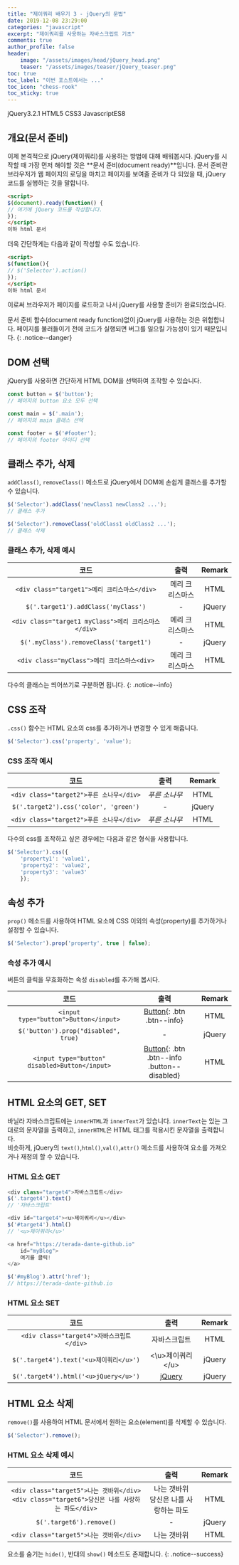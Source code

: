 ```yaml
---
title: "제이쿼리 배우기 3 - jQuery의 문법"
date: 2019-12-08 23:29:00
categories: "javascript"
excerpt: "제이쿼리를 사용하는 자바스크립트 기초"
comments: true
author_profile: false
header:
    image: "/assets/images/head/jQuery_head.png"
    teaser: "/assets/images/teaser/jQuery_teaser.png"
toc: true 
toc_label: "이번 포스트에서는 ..." 
toc_icon: "chess-rook"
toc_sticky: true
---
```


<!-- Post ID : Ad0CbeqrFM -->

<!--Language Button HTML -->
<span><a class="jQuery"><i class="fab fa-ravelry"></i> jQuery</a><a class="jQueryVer">3.2.1</a></span>  <span><a class="HTML"><i class="fab fa-html5"></i> HTML</a><a class="HTMLVer">5</a></span>  <span><a class="CSS"><i class="fab fa-css3-alt"></i> CSS</a><a class="CSSVer">3</a></span>  <span><a class="Javascript"><i class="fab fa-js-square"></i> Javascript</a><a class="Javascriptver">ES8</a></span>
<!--Language Button HTML -->

## 개요(문서 준비)
이제 본격적으로 jQuery(제이쿼리)를 사용하는 방법에 대해 배워봅시다. jQuery를 시작할 때 가장 먼저 해야할 것은 **문서 준비(document ready)**입니다. 문서 준비란 브라우저가 웹 페이지의 로딩을 마치고 페이지를 보여줄 준비가 다 되었을 때, jQuery 코드를 실행하는 것을 말합니다.

~~~html
<script>
$(document).ready(function() {
// 여기에 jQuery 코드를 작성합니다.
});
</script>
이하 html 문서
~~~
더욱 간단하게는 다음과 같이 작성할 수도 있습니다.
~~~html
<script>
$(function(){
// $('Selector').action()
});
</script>
이하 html 문서
~~~
이로써 브라우저가 페이지를 로드하고 나서 jQuery를 사용할 준비가 완료되었습니다. 

문서 준비 함수(document ready function)없이 jQuery를 사용하는 것은 위험합니다. 페이지를 불러들이기 전에 코드가 실행되면 버그를 일으킬 가능성이 있기 때문입니다.
{: .notice--danger}

## DOM 선택
jQuery를 사용하면 간단하게 HTML DOM을 선택하여 조작할 수 있습니다.

~~~javascript
const button = $('button');
// 페이지의 button 요소 모두 선택

const main = $('.main');
// 페이지의 main 클래스 선택

const footer = $('#footer');
// 페이지의 footer 아이디 선택
~~~

## 클래스 추가, 삭제
`addClass()`, `removeClass()` 메소드로 jQuery에서 DOM에 손쉽게 클래스를 추가할 수 있습니다.

~~~javascript
$('Selector').addClass('newClass1 newClass2 ...');
// 클래스 추가

$('Selector').removeClass('oldClass1 oldClass2 ...');
// 클래스 삭제
~~~
### 클래스 추가, 삭제 예시

|                      코드                       |    출력    | Remark |
| :-------------------------------------------: | :------: | :----: |
|     `<div class="target1">메리 크리스마스</div>`     | 메리 크리스마스 |  HTML  |
|      `$('.target1').addClass('myClass')`      |    -     | jQuery |
| `<div class="target1 myClass">메리 크리스마스</div>` | 메리 크리스마스 |  HTML  |
|    `$('.myClass').removeClass('target1')`     |    -     | jQuery |
|     `<div class="myClass">메리 크리스마스<div>`      | 메리 크리스마스 |  HTML  |

다수의 클래스는 띄어쓰기로 구분하면 됩니다.
{: .notice--info}

## CSS 조작
`.css()` 함수는 HTML 요소의 css를 추가하거나 변경할 수 있게 해줍니다.

~~~javascript
$('Selector').css('property', 'value');
~~~

### CSS 조작 예시

|                  코드                   |               출력               | Remark |
| :-----------------------------------: | :----------------------------: | :----: |
|  `<div class="target2">푸른 소나무</div>`  | <i class="target2">푸른 소나무</i>  |  HTML  |
| `$('.target2').css('color', 'green')` |               -                | jQuery |
|  `<div class="target2">푸른 소나무</div>`  | <i class="target22">푸른 소나무</i> |  HTML  |

<script>
$('.target22').css('color', 'green');
</script>

다수의 css를 조작하고 싶은 경우에는 다음과 같은 형식을 사용합니다.

~~~javascript
$('Selector').css({
    'property1': 'value1',
    'property2': 'value2',
    'property3': 'value3'
    });
~~~

## 속성 추가
`prop()` 메소드를 사용하여 HTML 요소에 CSS 이외의 속성(property)를 추가하거나 설정할 수 있습니다.
~~~javascript
$('Selector').prop('property', true | false);
~~~

### 속성 추가 예시
버튼의 클릭을 무효화하는 속성 `disabled`를 추가해 봅시다.

|                       코드                       |                        출력                        | Remark |
| :--------------------------------------------: | :----------------------------------------------: | :----: |
|     `<input type="button">Button</input>`      |          [Button](#){: .btn .btn--info}          |  HTML  |
|      `$('button').prop("disabled", true)`      |                        -                         | jQuery |
| `<input type="button" disabled>Button</input>` | [Button](#){: .btn .btn--info .button--disabled} |  HTML  |

<style>
.target33{
    width:120px;
    height:35px;
    border:none;
    border-radius: 3px;
}
.button--disabled{
    pointer-events:none;
}
</style>

## HTML 요소의 GET, SET
바닐라 자바스크립트에는 `innerHTML`과 `innerText`가 있습니다. `innerText`는 있는 그대로의 문자열을 출력하고, `innerHTML`은 HTML 태그를 적용시킨 문자열을 출력합니다.<br>
비슷하게, jQuery의 `text()`,`html()`,`val()`,`attr()` 메소드를 사용하여 요소를 가져오거나 재정의 할 수 있습니다. 

### HTML 요소 GET
~~~javascript
<div class="target4">자바스크립트</div>
$('.target4').text()
// '자바스크립트'

<div id="target4"><u>제이쿼리</u></div>
$('#target4').html()
// '<u>제이쿼리</u>'

<a href="https://terada-dante-github.io" 
    id="myBlog">
    여기를 클릭!
</a>

$('#myBlog').attr('href');
// https://terada-dante-github.io
~~~

### HTML 요소 SET

|                  코드                   |      출력       | Remark |
| :-----------------------------------: | :-----------: | :----: |
|  `<div class="target4">자바스크립트</div>`  |    자바스크립트     |  HTML  |
|  `$('.target4').text('<u>제이쿼리</u>')`  | <\u>제이쿼리<\/u> | jQuery |
| `$('.target4').html('<u>jQuery</u>')` | <u>jQuery</u> | jQuery |

## HTML 요소 삭제
`remove()`를 사용하여 HTML 문서에서 원하는 요소(element)를 삭제할 수 있습니다.

~~~javascript
$('Selector').remove();
~~~

### HTML 요소 삭제 예시

|                                         코드                                         |            출력            | Remark |
| :--------------------------------------------------------------------------------: | :----------------------: | :----: |
| `<div class="target5">나는 갯바위</div>`<br>`<div class="target6">당신은 나를 사랑하는 파도</div>` | 나는 갯바위<br>당신은 나를 사랑하는 파도 |  HTML  |
|                              `$('.target6').remove()`                              |            -             | jQuery |
|                        `<div class="target5">나는 갯바위</div>`                         |          나는 갯바위          |  HTML  |

요소를 숨기는 `hide()`, 반대의 `show()` 메소드도 존재합니다.
{: .notice--success}

<!-- Main content-->

<!-- Main content-->
